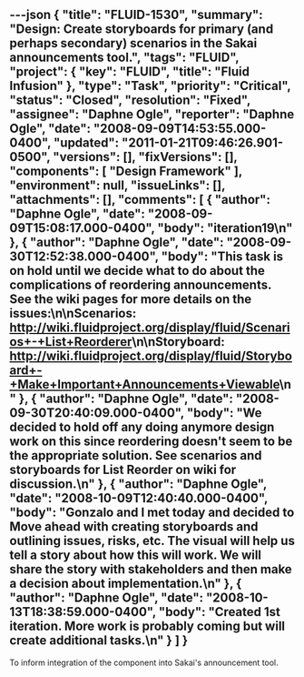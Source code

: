 ---json
{
  "title": "FLUID-1530",
  "summary": "Design:  Create storyboards for primary (and perhaps secondary) scenarios in the Sakai announcements tool.",
  "tags": "FLUID",
  "project": {
    "key": "FLUID",
    "title": "Fluid Infusion"
  },
  "type": "Task",
  "priority": "Critical",
  "status": "Closed",
  "resolution": "Fixed",
  "assignee": "Daphne Ogle",
  "reporter": "Daphne Ogle",
  "date": "2008-09-09T14:53:55.000-0400",
  "updated": "2011-01-21T09:46:26.901-0500",
  "versions": [],
  "fixVersions": [],
  "components": [
    "Design Framework"
  ],
  "environment": null,
  "issueLinks": [],
  "attachments": [],
  "comments": [
    {
      "author": "Daphne Ogle",
      "date": "2008-09-09T15:08:17.000-0400",
      "body": "iteration19\n"
    },
    {
      "author": "Daphne Ogle",
      "date": "2008-09-30T12:52:38.000-0400",
      "body": "This task is on hold until we decide what to do about the complications of reordering announcements.  See the wiki pages for more details on the issues:\n\nScenarios:  <http://wiki.fluidproject.org/display/fluid/Scenarios+-+List+Reorderer>\n\nStoryboard:  <http://wiki.fluidproject.org/display/fluid/Storyboard+-+Make+Important+Announcements+Viewable>\n"
    },
    {
      "author": "Daphne Ogle",
      "date": "2008-09-30T20:40:09.000-0400",
      "body": "We decided to hold off any doing anymore design work on this since reordering doesn't seem to be the appropriate solution.  See scenarios and storyboards for List Reorder on wiki for discussion.\n"
    },
    {
      "author": "Daphne Ogle",
      "date": "2008-10-09T12:40:40.000-0400",
      "body": "Gonzalo and I met today and decided to Move ahead with creating storyboards and outlining issues, risks, etc.  The visual will help us tell a story about how this will work.  We will share the story with stakeholders and then make a decision about implementation.\n"
    },
    {
      "author": "Daphne Ogle",
      "date": "2008-10-13T18:38:59.000-0400",
      "body": "Created 1st iteration.  More work is probably coming but will create additional tasks.\n"
    }
  ]
}
---
To inform integration of the component into Sakai's announcement tool.

        